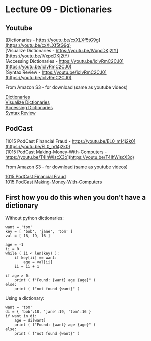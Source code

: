 # Lecture 09 - Dictionaries

## Youtube

[Dictionaries - https://youtu.be/cxXLXf5tG9g](https://youtu.be/cxXLXf5tG9g)<br>
[Visualize Dictionaries - https://youtu.be/lVxpcDKj2tY](https://youtu.be/lVxpcDKj2tY)<br>
[Accessing Dictionaries - https://youtu.be/icIvRmC2CJ0](https://youtu.be/icIvRmC2CJ0)<br>
[Syntax Review - https://youtu.be/icIvRmC2CJ0](https://youtu.be/icIvRmC2CJ0)<br>

From Amazon S3 - for download (same as youtube videos)

[Dictionaries](http://uw-s20-2015.s3.amazonaws.com/1015-L-09-pt1-dictionaries.mp4)<br>
[Visualize Dictionaries](http://uw-s20-2015.s3.amazonaws.com/1015-L-09-pt2-Visualize-Dictionary-and-Loop.mp4)<br>
[Accessing Dictionaries](http://uw-s20-2015.s3.amazonaws.com/1015-L-09-pt3-accessing-dictionaries.mp4)<br>
[Syntax Review](http://uw-s20-2015.s3.amazonaws.com/1015-L-09-pt4-syntax-review.mp4)<br>


## PodCast

[1015 PodCast Financial Fraud - https://youtu.be/EL0_m14j2k0](https://youtu.be/EL0_m14j2k0)<br>
[1015 PodCast Making-Money-With-Computers - https://youtu.be/T4IhWlscX3o](https://youtu.be/T4IhWlscX3o)<br>

From Amazon S3 - for download (same as youtube videos)

[1015 PodCast Financial Fraud](http://uw-s20-2015.s3.amazonaws.com/1015-PodCast-Financial-Fraud.mp3)<br>
[1015 PodCast Making-Money-With-Computers](http://uw-s20-2015.s3.amazonaws.com/1015-Podcast-Making-Money-With-Computers.mp3)<br>

## First how you do this when you don't have a dictionary

Without python dictionaries:

```
want = 'tom'
key = [ 'bob', 'jane', 'tom' ]
val = [ 18, 19, 16 ]

age = -1
ii = 0
while ( ii < len(key) ):
    if key[ii] == want:
        age = val[ii]
    ii = ii + 1

if age > 0:
    print ( f"Found: {want} age {age}" )
else:
    print ( f"not found {want}" )
```

Using a dictionary:

```
want = 'tom'
di = { 'bob':18, 'jane':19, 'tom':16 }
if want in di:
    age = di[want]
    print ( f"Found: {want} age {age}" )
else:
    print ( f"not found {want}" )

```
